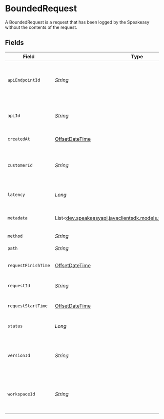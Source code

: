 # BoundedRequest

A BoundedRequest is a request that has been logged by the Speakeasy without the contents of the request.


## Fields

| Field                                                                                                        | Type                                                                                                         | Required                                                                                                     | Description                                                                                                  |
| ------------------------------------------------------------------------------------------------------------ | ------------------------------------------------------------------------------------------------------------ | ------------------------------------------------------------------------------------------------------------ | ------------------------------------------------------------------------------------------------------------ |
| `apiEndpointId`                                                                                              | *String*                                                                                                     | :heavy_check_mark:                                                                                           | The ID of the ApiEndpoint this request was made to.                                                          |
| `apiId`                                                                                                      | *String*                                                                                                     | :heavy_check_mark:                                                                                           | The ID of the Api this request was made to.                                                                  |
| `createdAt`                                                                                                  | [OffsetDateTime](https://docs.oracle.com/javase/8/docs/api/java/time/OffsetDateTime.html)                    | :heavy_check_mark:                                                                                           | Creation timestamp.                                                                                          |
| `customerId`                                                                                                 | *String*                                                                                                     | :heavy_check_mark:                                                                                           | The ID of the customer that made this request.                                                               |
| `latency`                                                                                                    | *Long*                                                                                                       | :heavy_check_mark:                                                                                           | The latency of the request.                                                                                  |
| `metadata`                                                                                                   | List<[dev.speakeasyapi.javaclientsdk.models.shared.RequestMetadata](../../models/shared/RequestMetadata.md)> | :heavy_minus_sign:                                                                                           | Metadata associated with this request                                                                        |
| `method`                                                                                                     | *String*                                                                                                     | :heavy_check_mark:                                                                                           | HTTP verb.                                                                                                   |
| `path`                                                                                                       | *String*                                                                                                     | :heavy_check_mark:                                                                                           | The path of the request.                                                                                     |
| `requestFinishTime`                                                                                          | [OffsetDateTime](https://docs.oracle.com/javase/8/docs/api/java/time/OffsetDateTime.html)                    | :heavy_check_mark:                                                                                           | The time the request finished.                                                                               |
| `requestId`                                                                                                  | *String*                                                                                                     | :heavy_check_mark:                                                                                           | The ID of this request.                                                                                      |
| `requestStartTime`                                                                                           | [OffsetDateTime](https://docs.oracle.com/javase/8/docs/api/java/time/OffsetDateTime.html)                    | :heavy_check_mark:                                                                                           | The time the request was made.                                                                               |
| `status`                                                                                                     | *Long*                                                                                                       | :heavy_check_mark:                                                                                           | The status code of the request.                                                                              |
| `versionId`                                                                                                  | *String*                                                                                                     | :heavy_check_mark:                                                                                           | The version ID of the Api this request was made to.                                                          |
| `workspaceId`                                                                                                | *String*                                                                                                     | :heavy_check_mark:                                                                                           | The workspace ID this request was made to.                                                                   |